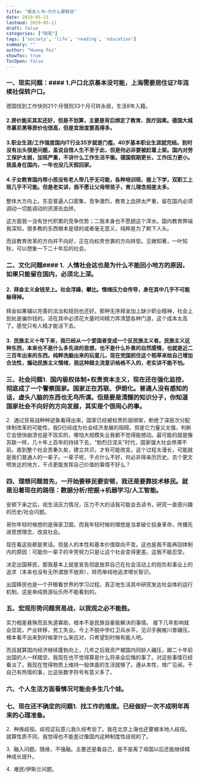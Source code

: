 ```yaml
---
title: "报友人书—为什么要移民"
date: 2019-05-21
lastmod: 2019-05-21
draft: false
categories: ["随笔"]
tags: ['society', 'life', 'reading', 'education']
summary: ""
author: "Huang Fei"
showToc: true
TocOpen: false
---
```


### **一、现实问题：**#### **1.户口**北京基本没可能，上海需要居住证7年连续社保转户口。

德国找到工作快则21个月慢则33个月可转永居，生活8年入籍。

#### **2.房价**能买其实还好，但是不划算，主要是背后绑定了教育、医疗因素。德国大城市慕尼黑等房价也很高，但是宜居度要高得多。

#### **3.职业生涯/工作强度**国内IT行业35岁就是门槛，40岁基本职业生涯就完结。到时没有出头很是问题，虽说自信人生不至于此，但是何必非要被赶着上架。国内对劳工保护太弱，加班严重，不讲什么工作生活平衡。德国假期更长，工作压力更小。我虽身在国内，一年也没几天假回家。

#### **4.子女教育**国内带小孩没有老人带几乎无可能，各种培训班、接上下学，双职工上班几乎不可能。但是老实讲，我不愿让父母带孩子，育儿理念相差太多。

整体大方向上，东亚普遍人口密集，竞争激烈，教育上血拼太严重，留在国内必须调动一切能调动的资源去血拼。

这方面我一没有世代积累的竞争优势；二我本身也不愿趟这个浑水。国内教育弊端我深知，很多教的东西根本是错的或者毫无意义，纯粹是为了刷下人头。

而且教育改革的方向并不向好，正在向权贵世袭的方向转型。见微知著，一叶知秋，可以想象一下二十年后的社会。

### **二、文化问题**#### 1.  人情社会这也是为什么不能回小地方的原因，如果只能留在国内，必须北上深。

#### 2.  拜金主义金钱至上。社会浮躁，攀比。情绪压力会传导，身在其中几乎不可能躲得掉。

拜金如果辅以完善的法治和规则也还好。那种无序拜金加上缺少职业精神，社会上到处是骗你钱的。活在其中必须花大量时间精力弄清楚各种门道，这个成本太高了。感觉只有人精才能活下去。

#### 3.  民族主义十年下来，我已经从一个爱国者变成一个反民族主义者。民族主义这种东西，本来也不是什么多先进的思想，也不是什么朴素的自然感情，也就是近二三百年出来的东西。纯粹洗脑出来的玩意儿，现在党国抓住这个稻草来给自己增加合法性，煽动民族主义情绪，我这种跟主流意识格格不入的，老实讲不能不怕。

### **三、社会问题**1.  国内极权体制+权贵资本主义，现在还在强化监控，彻底成了一个警察国家。国家正在苏联、伊朗化。普通人没有感知的话，虚头八脑的东西也无鸟所谓。但是要是清醒的知识分子，你知道国家社会不向好的方向发展，其实是个很闹心的事。

2.  通过贸易战种种迹象看得出来，国家已经被权贵阶层绑架，断绝了深层次分配体制改革的可能性，我D已经成为社会经济发展的阻碍。但是它力量又太强，判断它会很快崩溃也是不现实的，哪怕大规模失业我都不觉得能撼动。最可能的就是像苏联一样，几十年上百年的持续下去，“勃烈日涅夫”时代，国家强大社会停滞不前。直到整个社会苦秦久矣，建立共识，才有可能改变。这个过程太漫长，可能就是我们普通人的一辈子。一辈子呢，干点什么不好，何必非得亲历历史。去个更文明发达的地方，干点更能发挥自己价值的事情不好么？

### **四、理想问题**首先，一开始要移民要安顿，我还是要靠技术移民。就是沿着现在的路径：数据分析/挖掘->机器学习/人工智能。

安顿下来之后，视生活压力情况，压力不大的话我可能会去读书，研究一直感兴趣的历史/社会问题。

哥你年轻时候想的是保家卫国，而我年轻时候的理想是当拿破仑投身革命，传播先进思想理念，改良社会。

现在看这些都是笑话。但是人的本性和基本价值取向不变。这也是我不能再回体制内的原因：可能你一辈子的辛劳努力只是让这个社会变得更差。这我不能忍受。

决定出国移民，那我基本上就是宣告彻底放弃自己在社会活动上的抱负和事业上的追求（本来也没有无所谓放不放弃），转而单纯地追求增长智识。

出国移民也是一个开眼看世界的学习过程，真正地生活其中研究发达社会体的运行机制，这是单纯旅游玩乐所不能看到的。

### **五、宏观形势问题**贸易战，以我观之必不能胜。
实力相差悬殊而且失道寡助，根本不是民族自豪能解决的事情。
接下几年影响就会显现，产业转移，劳工失业。今上不脱中学红卫兵水平，见识手腕被川普碾压。根本看不出来到时候拿什么来应对，只希望到时候有能人吧。

而且就算国内经济继续蓬勃向上，几年之后我资产被国内同龄人碾压，跟二十年前出国的人一样踏空，我现在也不觉得算是什么将来会后悔的事了。对这些事情已经看淡了。我现在觉得物质上维持一般体面的生活就够了。遵从本性，增广见闻，干自己有热情的事，比这些数字符号有意义多了。

### **六、个人生活方面**看情况可能会多生几个娃。

### **七、现在还不确定的问题**1.  找工作的难度。已经做好一次不成明年再来的心理准备。

2.  种族歧视。歧视这玩意儿我久经考验了。我在北京上海也还要被本地人歧视。就算性质不同，我觉得也不能差过像国内这种制度性歧视的了。

3.  融入问题。随缘，不强融。主要还是看自己，是不是离了母国以后还能继续精神成长提升。

4.  难民/伊斯兰问题。